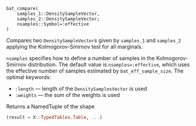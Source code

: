 ```
bat_compare(
    samples_1::DensitySampleVector,
    samples_2::DensitySampleVector;
    nsamples::Symbol=:effective
)
```

Compares two `DensitySampleVector`s given by `samples_1` and `samples_2` applying the Kolmogorov-Smirnov test for all marginals.

`nsamples` specifies how to define a number of samples in the Kolmogorov-Smirnov distribution. The default value is `nsamples=:effective`, which uses the effective number of samples estimated by `bat_eff_sample_size`. The optimal keywords:

  * `:length`  — length of the `DensitySamplesVector` is used
  * `:weights` — the sum of the weights is used

Returns a NamedTuple of the shape

```julia
(result = X::TypedTables.Table, ...)
```
